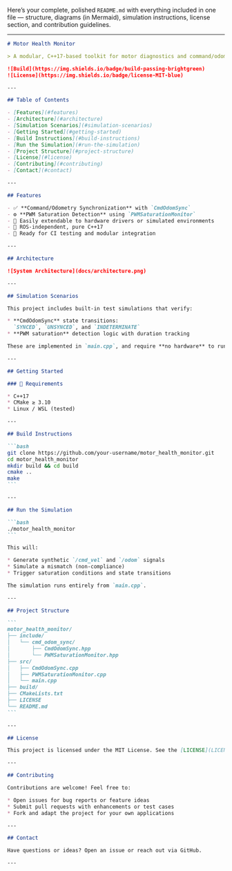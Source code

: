Here’s your complete, polished `README.md` with everything included in one file — structure, diagrams (in Mermaid), simulation instructions, license section, and contribution guidelines.

---

````markdown
# Motor Health Monitor

> A modular, C++17-based toolkit for motor diagnostics and command/odometry compliance monitoring. Hardware-agnostic and simulation-ready.

![Build](https://img.shields.io/badge/build-passing-brightgreen)
![License](https://img.shields.io/badge/license-MIT-blue)

---

## Table of Contents

- [Features](#features)
- [Architecture](#architecture)
- [Simulation Scenarios](#simulation-scenarios)
- [Getting Started](#getting-started)
- [Build Instructions](#build-instructions)
- [Run the Simulation](#run-the-simulation)
- [Project Structure](#project-structure)
- [License](#license)
- [Contributing](#contributing)
- [Contact](#contact)

---

## Features

- ✅ **Command/Odometry Synchronization** with `CmdOdomSync`
- ⚙️ **PWM Saturation Detection** using `PWMSaturationMonitor`
- 🔌 Easily extendable to hardware drivers or simulated environments
- 🧩 ROS-independent, pure C++17
- 🧪 Ready for CI testing and modular integration

---

## Architecture

![System Architecture](docs/architecture.png)

---

## Simulation Scenarios

This project includes built-in test simulations that verify:

* **CmdOdomSync** state transitions:
  `SYNCED`, `UNSYNCED`, and `INDETERMINATE`
* **PWM saturation** detection logic with duration tracking

These are implemented in `main.cpp`, and require **no hardware** to run.

---

## Getting Started

### 🔧 Requirements

* C++17
* CMake ≥ 3.10
* Linux / WSL (tested)

---

## Build Instructions

```bash
git clone https://github.com/your-username/motor_health_monitor.git
cd motor_health_monitor
mkdir build && cd build
cmake ..
make
```

---

## Run the Simulation

```bash
./motor_health_monitor
```

This will:

* Generate synthetic `/cmd_vel` and `/odom` signals
* Simulate a mismatch (non-compliance)
* Trigger saturation conditions and state transitions

The simulation runs entirely from `main.cpp`.

---

## Project Structure

```
motor_health_monitor/
├── include/
│   └── cmd_odom_sync/
│       ├── CmdOdomSync.hpp
│       └── PWMSaturationMonitor.hpp
├── src/
│   ├── CmdOdomSync.cpp
│   ├── PWMSaturationMonitor.cpp
│   └── main.cpp
├── build/
├── CMakeLists.txt
├── LICENSE
└── README.md
```

---

## License

This project is licensed under the MIT License. See the [LICENSE](LICENSE) file for details.

---

## Contributing

Contributions are welcome! Feel free to:

* Open issues for bug reports or feature ideas
* Submit pull requests with enhancements or test cases
* Fork and adapt the project for your own applications

---

## Contact

Have questions or ideas? Open an issue or reach out via GitHub.

---


